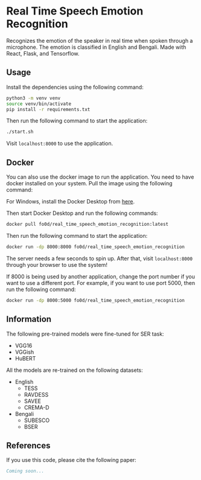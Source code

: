 # Real Time Speech Emotion Recognition
Recognizes the emotion of the speaker in real time when spoken through a microphone. The emotion is classified in English and Bengali. Made with React, Flask, and Tensorflow.


## Usage
Install the dependencies using the following command:

```bash
python3 -m venv venv
source venv/bin/activate
pip install -r requirements.txt
```
Then run the following command to start the application:
```bash
./start.sh
```
Visit `localhost:8000` to use the application.

## Docker
You can also use the docker image to run the application. You need to have docker installed on your system. Pull the image using the following command:

For Windows, install the Docker Desktop from [here](https://www.docker.com/products/docker-desktop).

Then start Docker Desktop and run the following commands:

```bash
docker pull fo0d/real_time_speech_emotion_recognition:latest
```

Then run the following command to start the application:
```bash
docker run -dp 8000:8000 fo0d/real_time_speech_emotion_recognition
```
The server needs a few seconds to spin up. After that, visit `localhost:8000` through your browser to use the system!

If 8000 is being used by another application, change the port number if you want to use a different port. For example, if you want to use port 5000, then run the following command:
```bash
docker run -dp 8000:5000 fo0d/real_time_speech_emotion_recognition
```


## Information
The following pre-trained models were fine-tuned for SER task:
- VGG16
- VGGish
- HuBERT

All the models are re-trained on the following datasets:
- English
  - TESS
  - RAVDESS
  - SAVEE
  - CREMA-D
- Bengali
  - SUBESCO
  - BSER

## References
If you use this code, please cite the following paper:

```bibtex
Coming soon...
```
